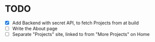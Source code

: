 # TODO

- [x] Add Backend with secret API, to fetch Projects from at build
- [ ] Write the About page
- [ ] Separate "Projects" site, linked to from "More Projects" on Home